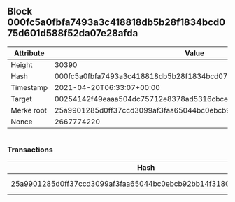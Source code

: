 ## Block 000fc5a0fbfa7493a3c418818db5b28f1834bcd075d601d588f52da07e28afda

Attribute | Value
--- | ---
Height | 30390
Hash | 000fc5a0fbfa7493a3c418818db5b28f1834bcd075d601d588f52da07e28afda
Timestamp | 2021-04-20T06:33:07+00:00
Target | 00254142f49eaaa504dc75712e8378ad5316cbcead634704b3734b6271167cc4
Merke root | 25a9901285d0ff37ccd3099af3faa65044bc0ebcb92bb14f318005ddbb13f655
Nonce | 2667774220

```

```

### Transactions

Hash | Amount
--- | ---
[25a9901285d0ff37ccd3099af3faa65044bc0ebcb92bb14f318005ddbb13f655](25a9901285d0ff37ccd3099af3faa65044bc0ebcb92bb14f318005ddbb13f655.md) | 10.00000000 SKEPTI 
